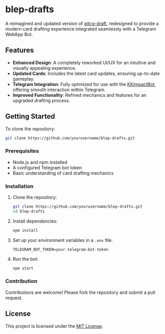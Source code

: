 # blep-drafts

A reimagined and updated version of [gitcg-draft](https://github.com/invokationakademy/gitcg-draft), redesigned to provide a modern card drafting experience integrated seamlessly with a Telegram WebApp Bot. 

## Features
- **Enhanced Design**: A completely reworked UI/UX for an intuitive and visually appealing experience.
- **Updated Cards**: Includes the latest card updates, ensuring up-to-date gameplay.
- **Telegram Integration**: Fully optimized for use with the [KKimpactBot](https://t.me/KKimpactBot), offering smooth interaction within Telegram.
- **Improved Functionality**: Refined mechanics and features for an upgraded drafting process.

## Getting Started
To clone the repository:
```bash
git clone https://github.com/yourusername/blep-drafts.git
```

### Prerequisites
- Node.js and npm installed
- A configured Telegram bot token
- Basic understanding of card drafting mechanics

### Installation
1. Clone the repository:
    ```bash
    git clone https://github.com/yourusername/blep-drafts.git
    cd blep-drafts
    ```
2. Install dependencies:
    ```bash
    npm install
    ```
3. Set up your environment variables in a `.env` file:
    ```
    TELEGRAM_BOT_TOKEN=your-telegram-bot-token
    ```
4. Run the bot:
    ```bash
    npm start
    ```

### Contribution
Contributions are welcome! Please fork the repository and submit a pull request.

## License
This project is licensed under the [MIT License](LICENSE).
